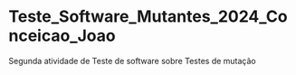 # Teste_Software_Mutantes_2024_Conceicao_Joao
Segunda atividade de Teste de software sobre Testes de mutação

